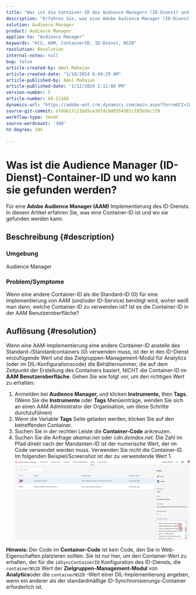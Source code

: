 ```yaml
---
title: "Was ist die Container-ID des Audience Managers (ID-Dienst) und wo kann sie gefunden werden?"
description: "Erfahren Sie, was eine Adobe Audience Manager (ID-Dienst) Container-ID ist und wo sie gefunden werden kann. Befolgen Sie die Schritte in diesem Artikel."
solution: Audience Manager
product: Audience Manager
applies-to: "Audience Manager"
keywords: "KCS, AAM, ContainerID, ID-Dienst, NSID"
resolution: Resolution
internal-notes: null
bug: false
article-created-by: Amol Mahajan
article-created-date: "1/10/2024 6:49:29 AM"
article-published-by: Amol Mahajan
article-published-date: "1/12/2024 2:11:08 PM"
version-number: 5
article-number: KA-21168
dynamics-url: "https://adobe-ent.crm.dynamics.com/main.aspx?forceUCI=1&pagetype=entityrecord&etn=knowledgearticle&id=b1703163-84af-ee11-a569-6045bd006b3d"
source-git-commit: bfddb17c21bd5ce3d7dcbd0554581cf85b56c1f8
workflow-type: tm+mt
source-wordcount: '360'
ht-degree: 18%

---
```


# Was ist die Audience Manager (ID-Dienst)-Container-ID und wo kann sie gefunden werden?


Für eine <b>Adobe Audience Manager (AAM)</b> Implementierung des ID-Diensts. In diesem Artikel erfahren Sie, was eine Container-ID ist und wo sie gefunden werden kann.

## Beschreibung {#description}


### <b>Umgebung</b>

Audience Manager



### <b>Problem/Symptome</b>

Wenn eine andere Container-ID als die Standard-ID (0) für eine Implementierung von AAM (und/oder ID-Service) benötigt wird, woher weiß man dann, welche Container-ID zu verwenden ist? Ist es die Container-ID in der AAM Benutzeroberfläche?


## Auflösung {#resolution}


Wenn eine AAM-Implementierung eine andere Container-ID anstelle des Standard-/Standardcontainers (0) verwenden muss, ist der in den ID-Dienst einzufügende Wert und das Zielgruppen-Management-Modul für Analytics (oder im DIL-Konfigurationscode) die Behälternummer, die auf dem Zeitpunkt der Erstellung des Containers basiert, NICHT die Container-ID im <b>AAM Benutzeroberfläche</b>. Gehen Sie wie folgt vor, um den richtigen Wert zu erhalten:

1. Anmelden bei <b>Audience Manager, </b>und klicken <b>Instrumente,</b> then <b>Tags. </b>(Wenn Sie die <b>Instrumente</b> oder <b>Tags</b> Menüeinträge, wenden Sie sich an einen AAM Administrator der Organisation, um diese Schritte durchzuführen)
2. Wenn die Variable <b>Tags</b> Seite geladen werden, klicken Sie auf den betreffenden Container.
3. Suchen Sie in der rechten Leiste die <b>Container-Code</b> ankreuzen.
4. Suchen Sie die Anfrage *akamai.net* oder *cdn.demdex.net*. Die Zahl im Pfad direkt nach der Mandanten-ID ist der numerische Wert, der im Code verwendet werden muss. Verwenden Sie nicht die Container-ID. Im folgenden Beispiel/Screenshot ist der zu verwendende Wert 1.    ![](assets/4768ad75-347c-ed11-81ac-6045bd006a22.png)


<b>Hinweis: </b>Der Code im <b>Container-Code</b> ist kein Code, den Sie in Web-Eigenschaften platzieren sollten. Sie ist nur hier, um den Container-Wert zu erhalten, der für die `idSyncContainerID` Konfiguration des ID-Diensts, die `containerNSID` Wert der <b>Zielgruppen-Management-Modul</b> von <b>Analytics</b>oder die `containerNSID` -Wert einer DIL-Implementierung angeben, wenn ein anderer als der standardmäßige ID-Synchronisierungs-Container erforderlich ist.

<b> </b>
